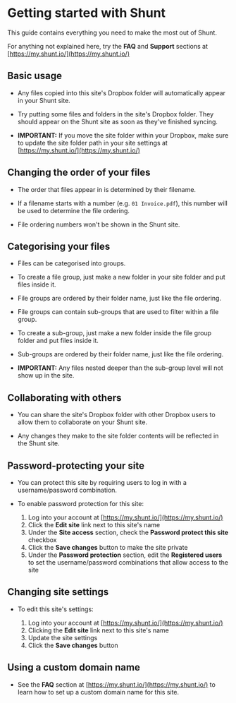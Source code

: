 # Getting started with Shunt

This guide contains everything you need to make the most out of Shunt.

For anything not explained here, try the **FAQ** and **Support** sections at [https://my.shunt.io/](https://my.shunt.io/)


## Basic usage

- Any files copied into this site's Dropbox folder will automatically appear in your Shunt site.

- Try putting some files and folders in the site's Dropbox folder. They should appear on the Shunt site as soon as they've finished syncing.
 
- **IMPORTANT:** If you move the site folder within your Dropbox, make sure to update the site folder path in your site settings at [https://my.shunt.io/](https://my.shunt.io/)


## Changing the order of your files

- The order that files appear in is determined by their filename.

- If a filename starts with a number (e.g. `01 Invoice.pdf`), this number will be used to determine the file ordering.

- File ordering numbers won't be shown in the Shunt site.


## Categorising your files

- Files can be categorised into groups.

- To create a file group, just make a new folder in your site folder and put files inside it.

- File groups are ordered by their folder name, just like the file ordering.

- File groups can contain sub-groups that are used to filter within a file group.

- To create a sub-group, just make a new folder inside the file group folder and put files inside it.

- Sub-groups are ordered by their folder name, just like the file ordering.

- **IMPORTANT:** Any files nested deeper than the sub-group level will not show up in the site.


## Collaborating with others

- You can share the site's Dropbox folder with other Dropbox users to allow them to collaborate on your Shunt site.

- Any changes they make to the site folder contents will be reflected in the Shunt site.


## Password-protecting your site

- You can protect this site by requiring users to log in with a username/password combination.

- To enable password protection for this site:
	1. Log into your account at [https://my.shunt.io/](https://my.shunt.io/)
	2. Click the **Edit site** link next to this site's name
	3. Under the **Site access** section, check the **Password protect this site** checkbox
	4. Click the **Save changes** button to make the site private
	5. Under the **Password protection** section, edit the **Registered users** to set the username/password combinations that allow access to the site


## Changing site settings

- To edit this site's settings:

	1. Log into your account at [https://my.shunt.io/](https://my.shunt.io/)
	2. Clicking the **Edit site** link next to this site's name
	3. Update the site settings
	4. Click the **Save changes** button


## Using a custom domain name

- See the **FAQ** section at [https://my.shunt.io/](https://my.shunt.io/) to learn how to set up a custom domain name for this site.
